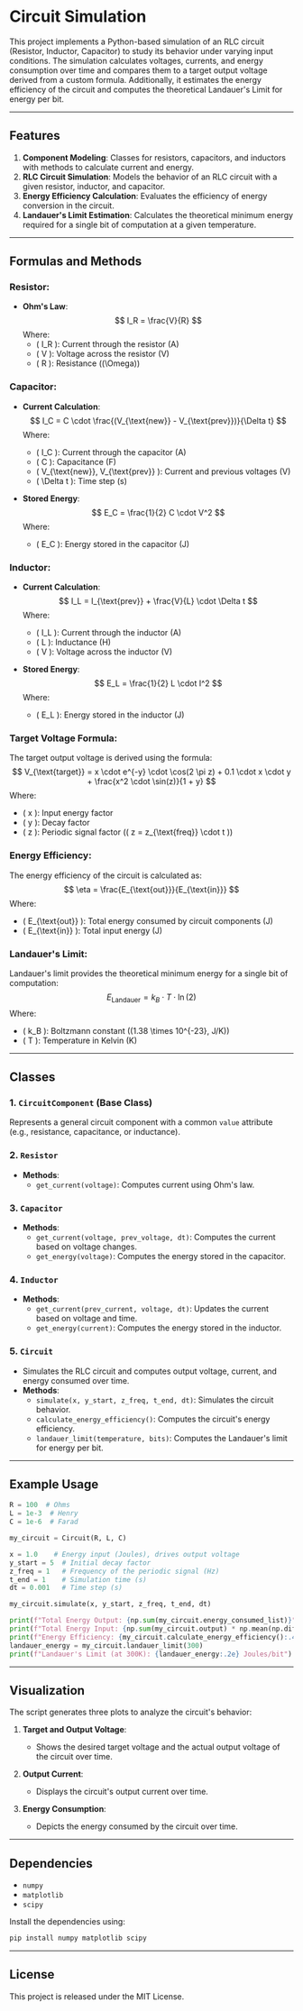 # Circuit Simulation

This project implements a Python-based simulation of an RLC circuit (Resistor, Inductor, Capacitor) to study its behavior under varying input conditions. The simulation calculates voltages, currents, and energy consumption over time and compares them to a target output voltage derived from a custom formula. Additionally, it estimates the energy efficiency of the circuit and computes the theoretical Landauer's Limit for energy per bit.

---

## Features

1. **Component Modeling**: Classes for resistors, capacitors, and inductors with methods to calculate current and energy.
2. **RLC Circuit Simulation**: Models the behavior of an RLC circuit with a given resistor, inductor, and capacitor.
3. **Energy Efficiency Calculation**: Evaluates the efficiency of energy conversion in the circuit.
4. **Landauer's Limit Estimation**: Calculates the theoretical minimum energy required for a single bit of computation at a given temperature.

---

## Formulas and Methods

### Resistor:
- **Ohm's Law**:
  $$ I_R = \frac{V}{R} $$
  Where:
  - \( I_R \): Current through the resistor (A)
  - \( V \): Voltage across the resistor (V)
  - \( R \): Resistance (\(\Omega\))

### Capacitor:
- **Current Calculation**:
  $$ I_C = C \cdot \frac{(V_{\text{new}} - V_{\text{prev}})}{\Delta t} $$
  Where:
  - \( I_C \): Current through the capacitor (A)
  - \( C \): Capacitance (F)
  - \( V_{\text{new}}, V_{\text{prev}} \): Current and previous voltages (V)
  - \( \Delta t \): Time step (s)

- **Stored Energy**:
  $$ E_C = \frac{1}{2} C \cdot V^2 $$
  Where:
  - \( E_C \): Energy stored in the capacitor (J)

### Inductor:
- **Current Calculation**:
  $$ I_L = I_{\text{prev}} + \frac{V}{L} \cdot \Delta t $$
  Where:
  - \( I_L \): Current through the inductor (A)
  - \( L \): Inductance (H)
  - \( V \): Voltage across the inductor (V)

- **Stored Energy**:
  $$ E_L = \frac{1}{2} L \cdot I^2 $$
  Where:
  - \( E_L \): Energy stored in the inductor (J)

### Target Voltage Formula:
The target output voltage is derived using the formula:
$$ V_{\text{target}} = x \cdot e^{-y} \cdot \cos(2 \pi z) + 0.1 \cdot x \cdot y + \frac{x^2 \cdot \sin(z)}{1 + y} $$
Where:
- \( x \): Input energy factor
- \( y \): Decay factor
- \( z \): Periodic signal factor (\( z = z_{\text{freq}} \cdot t \))

### Energy Efficiency:
The energy efficiency of the circuit is calculated as:
$$ \eta = \frac{E_{\text{out}}}{E_{\text{in}}} $$
Where:
- \( E_{\text{out}} \): Total energy consumed by circuit components (J)
- \( E_{\text{in}} \): Total input energy (J)

### Landauer's Limit:
Landauer's limit provides the theoretical minimum energy for a single bit of computation:
$$ E_{\text{Landauer}} = k_B \cdot T \cdot \ln(2) $$
Where:
- \( k_B \): Boltzmann constant (\(1.38 \times 10^{-23}\, J/K\))
- \( T \): Temperature in Kelvin (K)

---

## Classes

### 1. `CircuitComponent` (Base Class)
Represents a general circuit component with a common `value` attribute (e.g., resistance, capacitance, or inductance).

### 2. `Resistor`
- **Methods**:
  - `get_current(voltage)`: Computes current using Ohm's law.

### 3. `Capacitor`
- **Methods**:
  - `get_current(voltage, prev_voltage, dt)`: Computes the current based on voltage changes.
  - `get_energy(voltage)`: Computes the energy stored in the capacitor.

### 4. `Inductor`
- **Methods**:
  - `get_current(prev_current, voltage, dt)`: Updates the current based on voltage and time.
  - `get_energy(current)`: Computes the energy stored in the inductor.

### 5. `Circuit`
- Simulates the RLC circuit and computes output voltage, current, and energy consumed over time.
- **Methods**:
  - `simulate(x, y_start, z_freq, t_end, dt)`: Simulates the circuit behavior.
  - `calculate_energy_efficiency()`: Computes the circuit's energy efficiency.
  - `landauer_limit(temperature, bits)`: Computes the Landauer's limit for energy per bit.

---

## Example Usage
```python
R = 100  # Ohms
L = 1e-3  # Henry
C = 1e-6  # Farad

my_circuit = Circuit(R, L, C)

x = 1.0    # Energy input (Joules), drives output voltage
y_start = 5  # Initial decay factor
z_freq = 1   # Frequency of the periodic signal (Hz)
t_end = 1    # Simulation time (s)
dt = 0.001   # Time step (s)

my_circuit.simulate(x, y_start, z_freq, t_end, dt)

print(f"Total Energy Output: {np.sum(my_circuit.energy_consumed_list)}")
print(f"Total Energy Input: {np.sum(my_circuit.output) * np.mean(np.diff(my_circuit.time))}")
print(f"Energy Efficiency: {my_circuit.calculate_energy_efficiency():.4f}")
landauer_energy = my_circuit.landauer_limit(300)
print(f"Landauer's Limit (at 300K): {landauer_energy:.2e} Joules/bit")
```

---

## Visualization
The script generates three plots to analyze the circuit's behavior:

1. **Target and Output Voltage**:
   - Shows the desired target voltage and the actual output voltage of the circuit over time.

2. **Output Current**:
   - Displays the circuit's output current over time.

3. **Energy Consumption**:
   - Depicts the energy consumed by the circuit over time.

---

## Dependencies
- `numpy`
- `matplotlib`
- `scipy`

Install the dependencies using:
```bash
pip install numpy matplotlib scipy
```

---

## License
This project is released under the MIT License.


